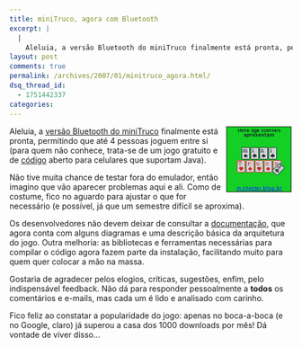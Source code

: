 ```yaml
---
title: miniTruco, agora com Bluetooth
excerpt: |
  |
    Aleluia, a versão Bluetooth do miniTruco finalmente está pronta, permitindo que até 4 pessoas joguem entre si (para quem não conhece, trata-se de um jogo gratuito e de código aberto para celulares que suportam Java). Não tive muita chance de...
layout: post
comments: true
permalink: /archives/2007/01/minitruco_agora.html/
dsq_thread_id:
  - 1751442337
categories:
---
```

<img title="tela de abertura" src="/archives/img/minitruco3_abertura.png" width="114" height="115" align="right" border="1" style="margin-right:2px" />Aleluia, a [versão Bluetooth do miniTruco][1] finalmente está pronta, permitindo que até 4 pessoas joguem entre si (para quem não conhece, trata-se de um jogo gratuito e de [código][2] aberto para celulares que suportam Java).

Não tive muita chance de testar fora do emulador, então imagino que vão aparecer problemas aqui e ali. Como de costume, fico no aguardo para ajustar o que for necessário (e possível, já que um semestre difícil se aproxima).

Os desenvolvedores não devem deixar de consultar a [documentação][3], que agora conta com alguns diagramas e uma descrição básica da arquitetura do jogo. Outra melhoria: as bibliotecas e ferramentas necessárias para compilar o código agora fazem parte da instalação, facilitando muito para quem quer colocar a mão na massa.

Gostaria de agradecer pelos elogios, críticas, sugestões, enfim, pelo indispensável feedback. Não dá para responder pessoalmente a **todos** os comentários e e-mails, mas cada um é lido e analisado com carinho.

Fico feliz ao constatar a popularidade do jogo: apenas no boca-a-boca (e no Google, claro) já superou a casa dos 1000 downloads por mês! Dá vontade de viver disso&#8230;

 [1]: /minitruco
 [2]: http://code.google.com/p/minitruco/
 [3]: /m/docs/index.html

